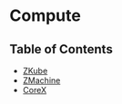 # Compute

<h2>Table of Contents</h2>

- [ZKube](./zkube.md)
- [ZMachine](./zmachine.md)
- [CoreX](./corex.md)